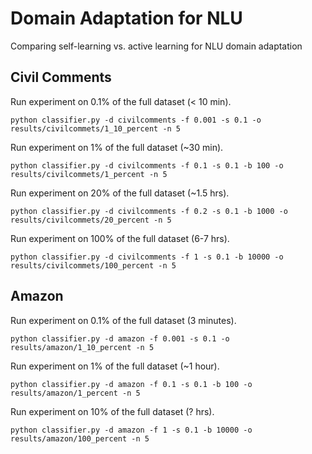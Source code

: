 # Domain Adaptation for NLU
Comparing self-learning vs. active learning for NLU domain adaptation

## Civil Comments
Run experiment on 0.1% of the full dataset (< 10 min).
```
python classifier.py -d civilcomments -f 0.001 -s 0.1 -o results/civilcommets/1_10_percent -n 5
```

Run experiment on 1% of the full dataset (~30 min).
```
python classifier.py -d civilcomments -f 0.1 -s 0.1 -b 100 -o results/civilcommets/1_percent -n 5
```

Run experiment on 20% of the full dataset (~1.5 hrs).
```
python classifier.py -d civilcomments -f 0.2 -s 0.1 -b 1000 -o results/civilcommets/20_percent -n 5
```

Run experiment on 100% of the full dataset (6-7 hrs).
```
python classifier.py -d civilcomments -f 1 -s 0.1 -b 10000 -o results/civilcommets/100_percent -n 5
```

## Amazon
Run experiment on 0.1% of the full dataset (3 minutes).
```
python classifier.py -d amazon -f 0.001 -s 0.1 -o results/amazon/1_10_percent -n 5
```

Run experiment on 1% of the full dataset (~1 hour).
```
python classifier.py -d amazon -f 0.1 -s 0.1 -b 100 -o results/amazon/1_percent -n 5
```

Run experiment on 10% of the full dataset (? hrs).
```
python classifier.py -d amazon -f 1 -s 0.1 -b 10000 -o results/amazon/100_percent -n 5
```